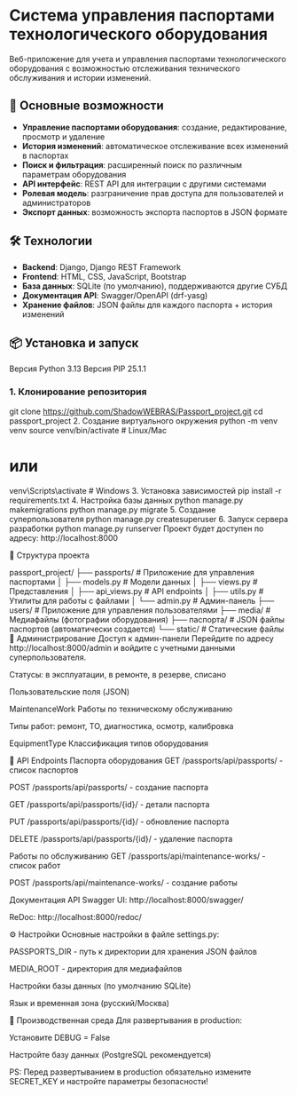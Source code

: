 # Система управления паспортами технологического оборудования

Веб-приложение для учета и управления паспортами технологического оборудования с возможностью отслеживания технического обслуживания и истории изменений.

## 🚀 Основные возможности

- **Управление паспортами оборудования**: создание, редактирование, просмотр и удаление
- **История изменений**: автоматическое отслеживание всех изменений в паспортах
- **Поиск и фильтрация**: расширенный поиск по различным параметрам оборудования
- **API интерфейс**: REST API для интеграции с другими системами
- **Ролевая модель**: разграничение прав доступа для пользователей и администраторов
- **Экспорт данных**: возможность экспорта паспортов в JSON формате

## 🛠 Технологии

- **Backend**: Django, Django REST Framework
- **Frontend**: HTML, CSS, JavaScript, Bootstrap
- **База данных**: SQLite (по умолчанию), поддерживаются другие СУБД
- **Документация API**: Swagger/OpenAPI (drf-yasg)
- **Хранение файлов**: JSON файлы для каждого паспорта + история изменений

## 📦 Установка и запуск
Версия Python 3.13
Версия PIP 25.1.1
### 1. Клонирование репозитория
git clone https://github.com/ShadowWEBRAS/Passport_project.git
cd passport_project
2. Создание виртуального окружения
python -m venv venv
source venv/bin/activate  # Linux/Mac
# или
venv\Scripts\activate  # Windows
3. Установка зависимостей
pip install -r requirements.txt
4. Настройка базы данных
python manage.py makemigrations
python manage.py migrate
5. Создание суперпользователя
python manage.py createsuperuser
6. Запуск сервера разработки
python manage.py runserver
Проект будет доступен по адресу: http://localhost:8000

📁 Структура проекта

passport_project/
├── passports/          # Приложение для управления паспортами
│   ├── models.py      # Модели данных
│   ├── views.py       # Представления
│   ├── api_views.py   # API endpoints
│   ├── utils.py       # Утилиты для работы с файлами
│   └── admin.py       # Админ-панель
├── users/             # Приложение для управления пользователями
├── media/             # Медиафайлы (фотографии оборудования)
├── паспорта/          # JSON файлы паспортов (автоматически создается)
└── static/            # Статические файлы
🔧 Администрирование
Доступ к админ-панели
Перейдите по адресу http://localhost:8000/admin и войдите с учетными данными суперпользователя.

Статусы: в эксплуатации, в ремонте, в резерве, списано

Пользовательские поля (JSON)

MaintenanceWork
Работы по техническому обслуживанию

Типы работ: ремонт, ТО, диагностика, осмотр, калибровка

EquipmentType
Классификация типов оборудования

🔌 API Endpoints
Паспорта оборудования
GET /passports/api/passports/ - список паспортов

POST /passports/api/passports/ - создание паспорта

GET /passports/api/passports/{id}/ - детали паспорта

PUT /passports/api/passports/{id}/ - обновление паспорта

DELETE /passports/api/passports/{id}/ - удаление паспорта

Работы по обслуживанию
GET /passports/api/maintenance-works/ - список работ

POST /passports/api/maintenance-works/ - создание работы

Документация API
Swagger UI: http://localhost:8000/swagger/

ReDoc: http://localhost:8000/redoc/

⚙️ Настройки
Основные настройки в файле settings.py:

PASSPORTS_DIR - путь к директории для хранения JSON файлов

MEDIA_ROOT - директория для медиафайлов

Настройки базы данных (по умолчанию SQLite)

Язык и временная зона (русский/Москва)

🚀 Производственная среда
Для развертывания в production:

Установите DEBUG = False

Настройте базу данных (PostgreSQL рекомендуется)

PS: Перед развертыванием в production обязательно измените SECRET_KEY и настройте параметры безопасности!
